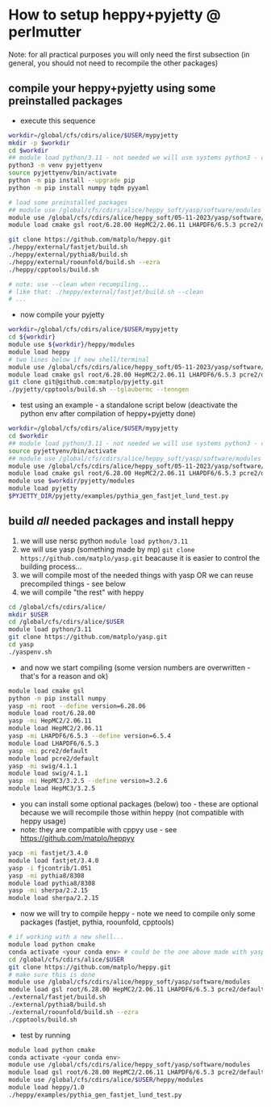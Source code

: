 # How to setup heppy+pyjetty @ perlmutter

Note: for all practical purposes you will only need the first subsection (in general, you should not need to recompile the other packages)

## compile your heppy+pyjetty using some preinstalled packages

- execute this sequence

```bash
workdir=/global/cfs/cdirs/alice/$USER/mypyjetty
mkdir -p $workdir
cd $workdir
## module load python/3.11 - not needed we will use systems python3 - change 5-Oct-2023
python3 -m venv pyjettyenv
source pyjettyenv/bin/activate
python -m pip install --upgrade pip
python -m pip install numpy tqdm pyyaml

# load some preinstalled packages
## module use /global/cfs/cdirs/alice/heppy_soft/yasp/software/modules - gsl not present - change 5-Oct-2023
module use /global/cfs/cdirs/alice/heppy_soft/05-11-2023/yasp/software/modules
module load cmake gsl root/6.28.00 HepMC2/2.06.11 LHAPDF6/6.5.3 pcre2/default swig/4.1.1 HepMC3/3.2.5

git clone https://github.com/matplo/heppy.git
./heppy/external/fastjet/build.sh
./heppy/external/pythia8/build.sh
./heppy/external/roounfold/build.sh --ezra
./heppy/cpptools/build.sh

# note: use --clean when recompiling...
# like that: ./heppy/external/fastjet/build.sh --clean
# ...
```

- now compile your pyjetty

```bash
workdir=/global/cfs/cdirs/alice/$USER/mypyjetty
cd ${workdir}
module use ${workdir}/heppy/modules
module load heppy
# two lines below if new shell/terminal
module use /global/cfs/cdirs/alice/heppy_soft/05-11-2023/yasp/software/modules
module load cmake gsl root/6.28.00 HepMC2/2.06.11 LHAPDF6/6.5.3 pcre2/default swig/4.1.1 HepMC3/3.2.5
git clone git@github.com:matplo/pyjetty.git
./pyjetty/cpptools/build.sh --tglaubermc --tenngen
```

- test using an example - a standalone script below (deactivate the python env after compilation of heppy+pyjetty done)

```bash
workdir=/global/cfs/cdirs/alice/$USER/mypyjetty
cd $workdir
## module load python/3.11 - not needed we will use systems python3 - change 5-Oct-2023
source pyjettyenv/bin/activate
## module use /global/cfs/cdirs/alice/heppy_soft/yasp/software/modules - gsl not present - change 5-Oct-2023
module use /global/cfs/cdirs/alice/heppy_soft/05-11-2023/yasp/software/modules
module load cmake gsl root/6.28.00 HepMC2/2.06.11 LHAPDF6/6.5.3 pcre2/default swig/4.1.1 HepMC3/3.2.5
module use $workdir/pyjetty/modules
module load pyjetty
$PYJETTY_DIR/pyjetty/examples/pythia_gen_fastjet_lund_test.py
```
## build *all* needed packages and install heppy

1. we will use nersc python `module load python/3.11`
1. we will use yasp (something made by mp) `git clone https://github.com/matplo/yasp.git` beacause it is easier to control the building process...
1. we will compile most of the needed things with yasp OR we can reuse precompiled things - see below
1. we will compile "the rest" with heppy

```bash
cd /global/cfs/cdirs/alice/
mkdir $USER
cd /global/cfs/cdirs/alice/$USER
module load python/3.11
git clone https://github.com/matplo/yasp.git
cd yasp
./yaspenv.sh
```

- and now we start compiling (some version numbers are overwritten - that's for a reason and ok)

```bash
module load cmake gsl
python -m pip install numpy
yasp -mi root --define version=6.28.06
module load root/6.28.00
yasp -mi HepMC2/2.06.11
module load HepMC2/2.06.11
yasp -mi LHAPDF6/6.5.3 --define version=6.5.4
module load LHAPDF6/6.5.3
yasp -mi pcre2/default
module load pcre2/default
yasp -mi swig/4.1.1
module load swig/4.1.1
yasp -mi HepMC3/3.2.5 --define version=3.2.6
module load HepMC3/3.2.5
```

- you can install some optional packages (below) too - these are optional because we will recompile those within heppy (not compatible with heppy usage)
- note: they are compatible with cppyy use - see <https://github.com/matplo/heppyy>

```bash
yacp -mi fastjet/3.4.0
module load fastjet/3.4.0
yasp -i fjcontrib/1.051
yasp -mi pythia8/8308
module load pythia8/8308
yasp -mi sherpa/2.2.15
module load sherpa/2.2.15
```

- now we will try to compile heppy - note we need to compile only some packages (fastjet, pythia, roounfold, cpptools)

```bash
# if working with a new shell...
module load python cmake
conda activate <your conda env> # could be the one above made with yaspconda.sh
cd /global/cfs/cdirs/alice/$USER
git clone https://github.com/matplo/heppy.git
# make sure this is done
module use /global/cfs/cdirs/alice/heppy_soft/yasp/software/modules
module load gsl root/6.28.00 HepMC2/2.06.11 LHAPDF6/6.5.3 pcre2/default swig/4.1.1 HepMC3/3.2.5
./external/fastjet/build.sh
./external/pythia8/build.sh
./external/roounfold/build.sh --ezra
./cpptools/build.sh
```

- test by running

```bash
module load python cmake
conda activate <your conda env>
module use /global/cfs/cdirs/alice/heppy_soft/yasp/software/modules
module load gsl root/6.28.00 HepMC2/2.06.11 LHAPDF6/6.5.3 pcre2/default swig/4.1.1 HepMC3/3.2.5
module use /global/cfs/cdirs/alice/$USER/heppy/modules
module load heppy/1.0
./heppy/examples/pythia_gen_fastjet_lund_test.py
```
